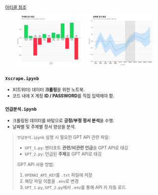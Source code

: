 [아티클 참조](https://lab-chasm.vercel.app/article/15)

<div align="center">
  <img src="./fig/sentiment_by_topic.png" alt="Sentiment by Topic" width="45%"/>
  <img src="./fig/Avg_Sent_by_Date.png" alt="Sentiment by Date" width="45%"/>
</div>

### `Xscrape.ipynb`
- X(트위터) 데이터 **크롤링**을 위한 노트북.  
- 코드 내에 X 계정 **ID / PASSWORD**를 직접 입력해야 함.

### `언급분석.ipynb`
- 크롤링된 데이터를 바탕으로 **긍정/부정 정서 분석**을 수행.  
- 날짜별 및 주제별 정서 양상을 분석.

> `언급분석.ipynb` 실행 시 필요한 GPT API 관련 파일:
> - `GPT_1.py`: 펜타포트 **관련/비관련 언급**을 GPT API로 태깅  
> - `GPT_2.py`: 언급된 **주제**를 GPT API로 태깅  
>
> GPT API 사용 방법:
> 1. `OPENAI_API_KEY`를 `.txt` 파일에 저장  
> 2. 해당 파일 이름을 `.env`로 변경  
> 3. `GPT_1.py`, `GPT_2.py`에서 `.env`를 통해 API 키 자동 로드
